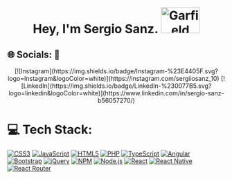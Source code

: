 <h1 align="center">Hey, I'm Sergio Sanz. <img src="https://i.pinimg.com/originals/2d/67/2e/2d672e134ebd7afaa7d731827482601d.gif" alt="Garfield" width="90" height="60"></h1>
<h2>🌐 Socials: 🔗</h2>
<p align="center">
[![Instagram](https://img.shields.io/badge/Instagram-%23E4405F.svg?logo=Instagram&logoColor=white)](https://instagram.com/sergiiosanz_10)
[![LinkedIn](https://img.shields.io/badge/LinkedIn-%230077B5.svg?logo=linkedin&logoColor=white)](https://www.linkedin.com/in/sergio-sanz-b56057270/)


</p>

# 💻 Tech Stack:
<p align="center">
  
[![CSS3](https://img.shields.io/badge/CSS3-1572B6?style=for-the-badge&logo=css3&labelColor=1572B6&logoColor=white)](https://developer.mozilla.org/en-US/docs/Web/CSS)
[![JavaScript](https://img.shields.io/badge/JavaScript-F7DF1E?style=for-the-badge&logo=javascript&labelColor=F7DF1E&logoColor=black)](https://developer.mozilla.org/en-US/docs/Web/JavaScript)
[![HTML5](https://img.shields.io/badge/HTML5-E34F26?style=for-the-badge&logo=html5&labelColor=E34F26&logoColor=white)](https://developer.mozilla.org/en-US/docs/Web/HTML)
[![PHP](https://img.shields.io/badge/PHP-777BB4?style=for-the-badge&logo=php&labelColor=777BB4&logoColor=white)](https://www.php.net/)
[![TypeScript](https://img.shields.io/badge/TypeScript-007ACC?style=for-the-badge&logo=typescript&labelColor=007ACC&logoColor=white)](https://www.typescriptlang.org/)
[![Angular](https://img.shields.io/badge/Angular-DD0031?style=for-the-badge&logo=angular&labelColor=DD0031&logoColor=white)](https://angular.io/)
[![Bootstrap](https://img.shields.io/badge/Bootstrap-563D7C?style=for-the-badge&logo=bootstrap&labelColor=563D7C&logoColor=white)](https://getbootstrap.com/)
[![jQuery](https://img.shields.io/badge/jQuery-0769AD?style=for-the-badge&logo=jquery&labelColor=0769AD&logoColor=white)](https://jquery.com/)
[![NPM](https://img.shields.io/badge/NPM-CB3837?style=for-the-badge&logo=npm&labelColor=CB3837&logoColor=white)](https://www.npmjs.com/)
[![Node.js](https://img.shields.io/badge/Node.js-43853D?style=for-the-badge&logo=node.js&labelColor=43853D&logoColor=white)](https://nodejs.org/)
[![React](https://img.shields.io/badge/React-61DAFB?style=for-the-badge&logo=react&labelColor=61DAFB&logoColor=white)](https://reactjs.org/)
[![React Native](https://img.shields.io/badge/React_Native-61DAFB?style=for-the-badge&logo=react&labelColor=61DAFB&logoColor=white)](https://reactnative.dev/)
[![React Router](https://img.shields.io/badge/React_Router-CA4245?style=for-the-badge&logo=react-router&labelColor=CA4245&logoColor=white)](https://reactrouter.com/)







</p>
